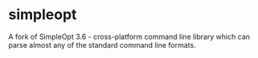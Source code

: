 # simpleopt
A fork of SimpleOpt 3.6 - cross-platform command line library which can parse almost any of the standard command line formats.
